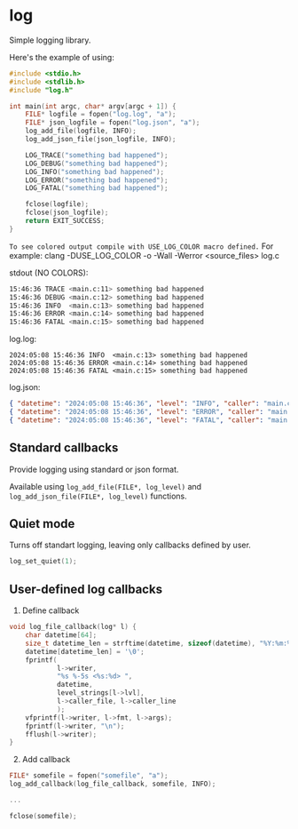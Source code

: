 # log

Simple logging library.

Here's the example of using:
```c
#include <stdio.h>
#include <stdlib.h>
#include "log.h"

int main(int argc, char* argv[argc + 1]) {
	FILE* logfile = fopen("log.log", "a");
	FILE* json_logfile = fopen("log.json", "a");
	log_add_file(logfile, INFO);
	log_add_json_file(json_logfile, INFO);

	LOG_TRACE("something bad happened");
	LOG_DEBUG("something bad happened");
	LOG_INFO("something bad happened");
	LOG_ERROR("something bad happened");
	LOG_FATAL("something bad happened");

	fclose(logfile);
	fclose(json_logfile);
	return EXIT_SUCCESS;
}
```

`To see colored output compile with USE_LOG_COLOR macro defined.` 
For example: clang -DUSE_LOG_COLOR -o <output> -Wall -Werror <source_files> log.c

stdout (NO COLORS):
```bash
15:46:36 TRACE <main.c:11> something bad happened
15:46:36 DEBUG <main.c:12> something bad happened
15:46:36 INFO  <main.c:13> something bad happened
15:46:36 ERROR <main.c:14> something bad happened
15:46:36 FATAL <main.c:15> something bad happened
```

log.log:
```
2024:05:08 15:46:36 INFO  <main.c:13> something bad happened
2024:05:08 15:46:36 ERROR <main.c:14> something bad happened
2024:05:08 15:46:36 FATAL <main.c:15> something bad happened
```

log.json:
```json
{ "datetime": "2024:05:08 15:46:36", "level": "INFO", "caller": "main.c:13", "message": "something bad happened" }
{ "datetime": "2024:05:08 15:46:36", "level": "ERROR", "caller": "main.c:14", "message": "something bad happened" }
{ "datetime": "2024:05:08 15:46:36", "level": "FATAL", "caller": "main.c:15", "message": "something bad happened" }
```

## Standard callbacks

Provide logging using standard or json format.

Available using `log_add_file(FILE*, log_level)` and `log_add_json_file(FILE*, log_level)` functions.

## Quiet mode
Turns off standart logging, leaving only callbacks defined by user.
```c
log_set_quiet(1);
```

## User-defined log callbacks

1. Define callback
```c
void log_file_callback(log* l) {
	char datetime[64];
	size_t datetime_len = strftime(datetime, sizeof(datetime), "%Y:%m:%d %H:%M:%S", l->time);
	datetime[datetime_len] = '\0';
	fprintf(
			l->writer, 
			"%s %-5s <%s:%d> ",
			datetime,
			level_strings[l->lvl],
			l->caller_file, l->caller_line
			);
	vfprintf(l->writer, l->fmt, l->args);
	fprintf(l->writer, "\n");
	fflush(l->writer);
}
```

2. Add callback
```c
FILE* somefile = fopen("somefile", "a");
log_add_callback(log_file_callback, somefile, INFO);

...

fclose(somefile);
```